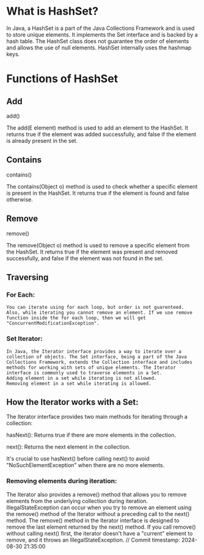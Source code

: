 # What is HashSet?
In Java, a HashSet is a part of the Java Collections Framework and 
is used to store unique elements. It implements the Set interface and
is backed by a hash table. The HashSet class does not guarantee the 
order of elements and allows the use of null elements.
HashSet internally uses the hashmap keys.

# Functions of HashSet
## Add
add()

The add(E element) method is used to add an element to the HashSet. 
It returns true if the element was added successfully, and false if
the element is already present in the set.
## Contains
contains()

The contains(Object o) method is used to check whether a specific 
element is present in the HashSet. It returns true if the element 
is found and false otherwise.

## Remove
remove()

The remove(Object o) method is used to remove a specific element from 
the HashSet. It returns true if the element was present and removed 
successfully, and false if the element was not found in the set.

## Traversing
### For Each:
    You can iterate using for each loop, but order is not guarenteed.
    Also, while iterating you cannot remove an element. If we use remove
    function inside the for each loop, then we will get 
    "ConcurrentModificationException".
### Set Iterator:
    In Java, the Iterator interface provides a way to iterate over a 
    collection of objects. The Set interface, being a part of the Java 
    Collections Framework, extends the Collection interface and includes
    methods for working with sets of unique elements. The Iterator 
    interface is commonly used to traverse elements in a Set.
    Adding element in a set while iterating is not allowed.
    Removing element in a set while iterating is allowed.
    

## How the Iterator works with a Set:

The Iterator interface provides two main methods for iterating through
a collection:

hasNext(): Returns true if there are more elements in the collection.

next(): Returns the next element in the collection.

It's crucial to use hasNext() before calling next() to avoid 
"NoSuchElementException" when there are no more elements.

### Removing elements during iteration:

The Iterator also provides a remove() method that allows you to 
remove elements from the underlying collection during iteration.
IllegalStateException can occur when you try to remove an element 
using the remove() method of the Iterator without a preceding call
to the next() method.
The remove() method in the Iterator interface is designed to remove
the last element returned by the next() method. If you call remove()
without calling next() first, the iterator doesn't have a "current"
element to remove, and it throws an IllegalStateException.
// Commit timestamp: 2024-08-30 21:35:00